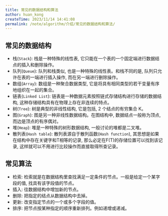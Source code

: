 ```yaml
---
title: 常见的数据结构和算法
author: huan_kong
createTime: 2023/11/14 14:41:08
permalink: /note/algorithm/介绍/常见的数据结构和算法/
---
```


## 常见的数据结构

- 栈(`Stack`): 栈是一种特殊的线性表, 它只能在一个表的一个固定端进行数据结点的插入和删除操作。
- 队列(`Queue`): 队列和栈类似, 也是一种特殊的线性表。和栈不同的是, 队列只允许在表的一端进行插入操作, 而在另一端进行删除操作。
- 数组(`Array`): 数组是一种聚合数据类型, 它是将具有相同类型的若干变量有序地组织在一起的集合。
- 链表(`Linked List`): 链表是一种数据元素按照链式存储结构进行存储的数据结构, 这种存储结构具有在物理上存在非连续的特点。
- 树(`Tree`): 树是典型的非线性结构, 它是包括, 2 个结点的有穷集合 K。
- 图(`Graph`): 图是另一种非线性数据结构。在图结构中, 数据结点一般称为顶点, 而边是顶点的有序偶对。
- 堆(`Heap`): 堆是一种特殊的树形数据结构, 一般讨论的堆都是二叉堆。
- 散列表(`Hash table`): 散列表源自于散列函数(`Hash function`), 其思想是如果在结构中存在关键字和T相等的记录, 那么必定在F(T)的存储位置可以找到该记录, 这样就可以不用进行比较操作而直接取得所查记录。

## 常见算法

- 检索: 检索就是在数据结构里查找满足一定条件的节点。一般是给定一个某字段的值, 找具有该字段值的节点。
- 插入: 往数据结构中增加新的节点。
- 删除: 把指定的结点从数据结构中去掉。
- 更新: 改变指定节点的一个或多个字段的值。
- 排序: 把节点按某种指定的顺序重新排列。例如递增或递减。
